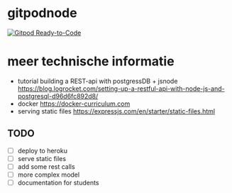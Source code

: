 # gitpodnode

[![Gitpod Ready-to-Code](https://img.shields.io/badge/Gitpod-ready--to--code-blue?logo=gitpod)](https://gitpod.io/#https://github.com/Notalifeform/gitpodnode)

# meer technische informatie
- tutorial building a REST-api with postgressDB + jsnode
https://blog.logrocket.com/setting-up-a-restful-api-with-node-js-and-postgresql-d96d6fc892d8/
- docker
https://docker-curriculum.com
- serving static files
https://expressjs.com/en/starter/static-files.html

## TODO

- [ ] deploy to heroku
- [ ] serve static files
- [ ] add some rest calls
- [ ] more complex model
- [ ] documentation for students
